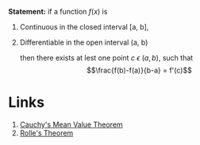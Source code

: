 **Statement:** if a function $f(x)$ is
1. Continuous in the closed interval [a, b],
2. Differentiable in the open interval (a, b)

	then there exists at lest one point $c \ \epsilon \ (a,b)$, such that $$\frac{f(b)-f(a)}{b-a} = f'(c)$$
# Links 
1. [Cauchy's Mean Value Theorem](Cauchy's%20Mean%20Value%20Theorem.md) 
2. [Rolle's Theorem](Rolle's%20Theorem.md) 
